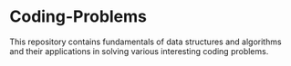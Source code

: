Coding-Problems
===============
This repository contains fundamentals of data structures and algorithms and their applications in solving various interesting coding problems. 
